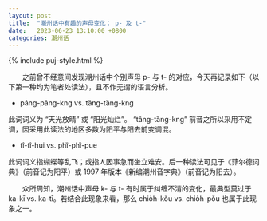 ```yaml
---
layout: post
title:  "潮州话中有趣的声母变化： p- 及 t-"
date:   2023-06-23 13:10:00 +0800
categories: 潮州话
---
```


{% include puj-style.html %}

&emsp;&emsp;之前曾不经意间发现潮州话中个别声母 p- 与 t- 的对应，今天再记录如下（以下第一种均为笔者处读法），且不作无谓的语言分析。

+ pâng-pâng-kng vs. tȁng-tȁng-kng

此词词义为 “天光放晴” 或 “阳光灿烂”。 “tȁng-tȁng-kng” 前音之所以采用不定调，因采用此读法的地区多数为阳平与阳去前变调混。

+ tî-tî-hui vs. phȉ-phȉ-pue

此词词义指蝴蝶等乱飞；或指人因事急而坐立难安。后一种读法可见于《菲尔德词典》（前音记为阳平）或 1997 年版本《新编潮州音字典》（前音记为阳去）。


&emsp;&emsp;众所周知，潮州话中声母 k- 与 t- 有时属于纠缠不清的变化，最典型莫过于 ka-kī vs. ka-tī。若结合此现象来看，那么 chio̍h-kŏu vs. chio̍h-pŏu 也属于此现象之一。
